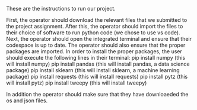 These are the instructions to run our project.


First, the operator should download the relevant files that we submitted to the project assignment. After this, the operator should import the files to their choice of software to run python code (we chose to use vs code). Next, the operator should open the integrated terminal and ensure that their codespace is up to date. The operator should also ensure that the proper packages are imported. In order to install the proper packages, the user should execute the following lines in their terminal:
pip install numpy (this will install numpy)
pip install pandas (this will install pandas, a data science package)
pip install sklearn (this will install sklearn, a machine learning package)
pip install requests (this will install requests)
pip install pytz (this will install pytz)
pip install tweepy (this will install tweepy)

In addition the operator should make sure that they have downloaeded the os and json files.
